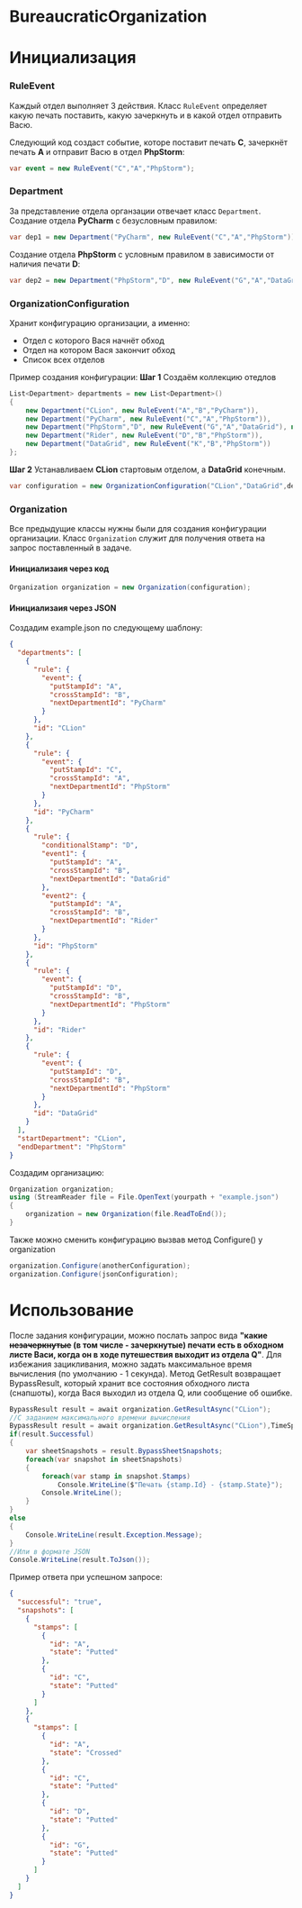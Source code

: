 # BureaucraticOrganization
# Инициализация
### RuleEvent
Каждый отдел выполняет 3 действия. Класс `RuleEvent` определяет какую печать поставить, какую зачеркнуть и в какой отдел отправить Васю.

Следующий код создаст событие, которе поставит печать **C**, зачеркнёт печать **A** и отправит Васю в отдел **PhpStorm**:
```csharp
var event = new RuleEvent("C","A","PhpStorm");
```
### Department
За представление отдела органзации отвечает класс `Department`.
Создание отдела **PyCharm** с безусловным правилом:
```csharp
var dep1 = new Department("PyCharm", new RuleEvent("C","A","PhpStorm"));
```
Создание отдела **PhpStorm** с условным правилом в зависимости от наличия печати **D**:
```csharp
var dep2 = new Department("PhpStorm","D", new RuleEvent("G","A","DataGrid"), new RuleEvent("A","B","Rider"))
```
### OrganizationConfiguration
Хранит конфигурацию организации, а именно:
- Отдел с которого Вася начнёт обход
- Отдел на котором Вася закончит обход
- Список всех отделов

Пример создания конфигурации:
**Шаг 1**
Создаём коллекцию отедлов
```csharp
List<Department> departments = new List<Department>()
{
	new Department("CLion", new RuleEvent("A","B","PyCharm")),
	new Department("PyCharm", new RuleEvent("C","A","PhpStorm")),
	new Department("PhpStorm","D", new RuleEvent("G","A","DataGrid"), new RuleEvent("A","B","Rider")),
	new Department("Rider", new RuleEvent("D","B","PhpStorm")),
	new Department("DataGrid", new RuleEvent("K","B","PhpStorm"))
};
```
**Шаг 2**
Устанавливаем **CLion** стартовым отделом, а **DataGrid** конечным.
```csharp
var configuration = new OrganizationConfiguration("CLion","DataGrid",departments);
```
### Organization
Все предыдущие классы нужны были для создания конфигурации организации. Класс `Organization` служит для получения ответа на запрос поставленный в задаче.

#### Инициализаия через код
```csharp
Organization organization = new Organization(configuration);
```
#### Инициализаия через JSON
Создадим example.json по следующему шаблону:
```json
{
  "departments": [
    {
      "rule": {
        "event": {
          "putStampId": "A",
          "crossStampId": "B",
          "nextDepartmentId": "PyCharm"
        }
      },
      "id": "CLion"
    },
    {
      "rule": {
        "event": {
          "putStampId": "C",
          "crossStampId": "A",
          "nextDepartmentId": "PhpStorm"
        }
      },
      "id": "PyCharm"
    },
    {
      "rule": {
        "conditionalStamp": "D",
        "event1": {
          "putStampId": "A",
          "crossStampId": "B",
          "nextDepartmentId": "DataGrid"
        },
        "event2": {
          "putStampId": "A",
          "crossStampId": "B",
          "nextDepartmentId": "Rider"
        }
      },
      "id": "PhpStorm"
    },
    {
      "rule": {
        "event": {
          "putStampId": "D",
          "crossStampId": "B",
          "nextDepartmentId": "PhpStorm"
        }
      },
      "id": "Rider"
    },
    {
      "rule": {
        "event": {
          "putStampId": "D",
          "crossStampId": "B",
          "nextDepartmentId": "PhpStorm"
        }
      },
      "id": "DataGrid"
    }
  ],
  "startDepartment": "CLion",
  "endDepartment": "PhpStorm"
}
```
Создадим организацию:
```csharp
Organization organization;
using (StreamReader file = File.OpenText(yourpath + "example.json")
{
	organization = new Organization(file.ReadToEnd());
}
```
Также можно сменить конфигурацию вызвав метод  Configure() у organization
```csharp
organization.Configure(anotherConfiguration);
organization.Configure(jsonConfiguration);
```
# Использование
После задания конфигурации, можно послать запрос вида **"какие ~~незачеркнутые~~ (в том числе - зачеркнутые) печати есть в обходном листе Васи, когда он в ходе путешествия выходит из отдела Q"**. Для избежания зацикливания, можно задать максимальное время вычисления (по умолчанию - 1 секунда). Метод GetResult возвращает BypassResult, который хранит все состояния обходного листа (снапшоты), когда Вася выходил из отдела Q, или сообщение об ошибке.
```csharp
BypassResult result = await organization.GetResultAsync("CLion");
//C заданием максимального времени вычисления
BypassResult result = await organization.GetResultAsync("CLion"),TimeSpan.FromMilliseconds(500));
if(result.Successful)
{
	var sheetSnapshots = result.BypassSheetSnapshots;
	foreach(var snapshot in sheetSnapshots)
	{
		foreach(var stamp in snapshot.Stamps)
			Console.WriteLine($"Печать {stamp.Id} - {stamp.State}");
		Console.WriteLine();
	}
}
else
{
	Console.WriteLine(result.Exception.Message);
}
//Или в формате JSON
Console.WriteLine(result.ToJson());
```
Пример ответа при успешном запросе:
```json
{
  "successful": "true",
  "snapshots": [
    {
      "stamps": [
        {
          "id": "A",
          "state": "Putted"
        },
        {
          "id": "C",
          "state": "Putted"
        }
      ]
    },
    {
      "stamps": [
        {
          "id": "A",
          "state": "Crossed"
        },
        {
          "id": "C",
          "state": "Putted"
        },
        {
          "id": "D",
          "state": "Putted"
        },
        {
          "id": "G",
          "state": "Putted"
        }
      ]
    }
  ]
}
```




